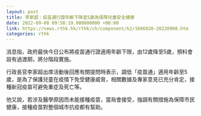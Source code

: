 ```yaml
---
layout: post
title: 李家超：疫苗通行證年齡下降至5歲為保障兒童安全健康
date: 2022-09-08 09:58:19.000000000 +08:00
link: https://news.rthk.hk/rthk/ch/component/k2/1666020-20220908.htm
categories: rthk
---
```


消息指，政府最快今日公布將疫苗通行證適用年齡下限，由12歲降至5歲，預料會設有過渡期，將分階段實施。

行政長官李家超出席活動後回應有關提問時表示，調低「疫苗通」適用年齡至5歲，是為了保護兒童在疫情下免受健康威脅，相關數據及專家意見已充分肯定，接種新冠疫苗可避免重症及死亡等。

他又說，若涉及醫學原因而未能接種疫苗，當局會接受，強調有關措施為保障市民健康，接種疫苗對整個城市抗疫都有幫助。

